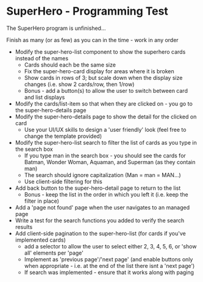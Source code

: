 # SuperHero - Programming Test

The SuperHero program is unfinished...

Finish as many (or as few) as you can in the time - work in any order

* Modify the super-hero-list component to show the superhero cards instead of the names
  * Cards should each be the same size
  * Fix the super-hero-card display for areas where it is broken
  * Show cards in rows of 3; but scale down when the display size changes (i.e. show 2 cards/row, then 1/row)
  * Bonus - add a button(s) to allow the user to switch between card and list displays
* Modify the cards/list-item so that when they are clicked on - you go to the super-hero-details page
* Modify the super-hero-details page to show the detail for the clicked on card
  * Use your UI/UX skills to design a 'user friendly' look (feel free to change the template provided)
* Modify the super-hero-list search to filter the list of cards as you type in the search box
  * If you type man in the search box - you should see the cards for Batman, Wonder Woman, Aquaman, and Superman (as they contain man)
  * The search should ignore capitalization (Man = man = MAN...)
  * Use client-side filtering for this
* Add back button to the super-hero-detail page to return to the list
  * Bonus - keep the list in the order in which you left it (i.e. keep the filter in place)
* Add a 'page not found' page when the user navigates to an managed page
* Write a test for the search functions you added to verify the search results
* Add client-side pagination to the super-hero-list (for cards if you've implemented cards)
  * add a selector to allow the user to select either 2, 3, 4, 5, 6, or 'show all' elements per 'page'
  * Implement as 'previous page'/'next page' (and enable buttons only when appropriate - i.e. at the end of the list there isnt a 'next page')
  * If search was implemented - ensure that it works along with paging
